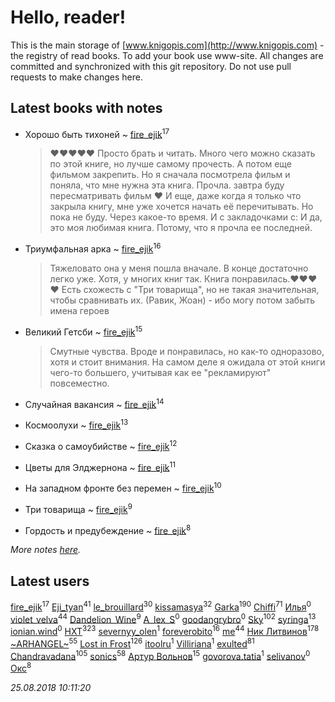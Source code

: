 # Hello, reader!
This is the main storage of [www.knigopis.com](http://www.knigopis.com) - the registry of read books.
To add your book use www-site. All changes are committed and synchronized with this git repository.
Do not use pull requests to make changes here.


## Latest books with notes
* Хорошо быть тихоней ~ [fire_ejik](users/329/32903202-vkontakte)<sup>17</sup>
    > ❤❤❤❤❤
    > Просто брать и читать. Много чего можно сказать по этой книге, но лучше самому прочесть. А потом еще фильмом закрепить.
    > Но я сначала посмотрела фильм и поняла, что мне нужна эта книга. Прочла. завтра буду пересматривать фильм ❤
    > И еще, даже когда я только что закрыла книгу, мне уже хочется начать её перечитывать. Но пока не буду. Через какое-то время. И с закладочками с:
    > И да, это моя любимая книга. Потому, что я прочла ее последней.

* Триумфальная арка ~ [fire_ejik](users/329/32903202-vkontakte)<sup>16</sup>
    > Тяжеловато она у меня пошла вначале. В конце достаточно легко уже. Хотя, у многих книг так.
    > Книга понравилась.❤❤❤❤
    > Есть схожесть с "Три товарища", но не такая значительная, чтобы сравнивать их. 
    > (Равик, Жоан) - ибо могу потом забыть имена героев

* Великий Гетсби ~ [fire_ejik](users/329/32903202-vkontakte)<sup>15</sup>
    > Смутные чувства. Вроде и понравилась, но как-то одноразово, хотя и стоит внимания. На самом деле я ожидала от этой книги чего-то большего, учитывая как ее "рекламируют" повсеместно.

* Случайная вакансия ~ [fire_ejik](users/329/32903202-vkontakte)<sup>14</sup>

* Космоолухи ~ [fire_ejik](users/329/32903202-vkontakte)<sup>13</sup>

* Сказка о самоубийстве ~ [fire_ejik](users/329/32903202-vkontakte)<sup>12</sup>

* Цветы для Элджернона ~ [fire_ejik](users/329/32903202-vkontakte)<sup>11</sup>

* На западном фронте без перемен ~ [fire_ejik](users/329/32903202-vkontakte)<sup>10</sup>

* Три товарища ~ [fire_ejik](users/329/32903202-vkontakte)<sup>9</sup>

* Гордость и предубеждение ~ [fire_ejik](users/329/32903202-vkontakte)<sup>8</sup>


_More notes [here](latest_books_with_notes.md)._


## Latest users
[fire_ejik](users/329/32903202-vkontakte)<sup>17</sup> 
[Eji_tyan](users/235/2352103981-twitter)<sup>41</sup> 
[le_brouillard](users/133/13330781-vkontakte)<sup>30</sup> 
[kissamasya](users/684/68439978-vkontakte)<sup>32</sup> 
[Garka](users/115/115753719718250012620-google)<sup>190</sup> 
[Chiffi](users/105/105831994080785626680-google)<sup>71</sup> 
[Илья](users/116/116129929397924954448-google)<sup>0</sup> 
[violet_velva](users/116/116961712580551399099-google)<sup>44</sup> 
[Dandelion_Wine](users/586/58602788-vkontakte)<sup>9</sup> 
[A_lex_S](users/104/104452088751111617579-google)<sup>0</sup> 
[goodangrybro](users/113/113297173414505455315-google)<sup>0</sup> 
[Sky](users/118/118049897850017649660-google)<sup>102</sup> 
[syringa](users/570/57062183-vkontakte)<sup>13</sup> 
[ionian.wind](users/144/144458-vkontakte)<sup>0</sup> 
[HXT](users/100/100002563462782-facebook)<sup>323</sup> 
[severnyy_olen](users/113/113571576628170899835-google)<sup>1</sup> 
[foreverobito](users/481/481937529-vkontakte)<sup>16</sup> 
[me](users/381/381417697-yandex)<sup>44</sup> 
[Ник Литвинов](users/241/241974816-vkontakte)<sup>178</sup> 
[~ARHANGEL~](users/642/64251996-vkontakte)<sup>55</sup> 
[Lost in Frost](users/103/103293621948650602575-google)<sup>126</sup> 
[itoolru](users/100/100001578234748-facebook)<sup>1</sup> 
[Villiriana](users/220/2204910936245631-facebook)<sup>1</sup> 
[exulted](users/100/100599204551896265722-google)<sup>81</sup> 
[Chandravadana](users/105/105866022348292919948-google)<sup>105</sup> 
[sonics](users/588/5880221-vkontakte)<sup>58</sup> 
[Артур Вольнов](users/225/225880893-vkontakte)<sup>15</sup> 
[govorova.tatia](users/500/500014724-vkontakte)<sup>1</sup> 
[selivanov](users/104/104491677658529528381-google)<sup>0</sup> 
[Окс](users/102/102536471289425216982-google)<sup>8</sup> 


_25.08.2018 10:11:20_
